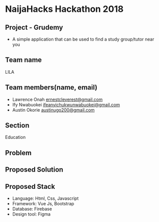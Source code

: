 # NaijaHacks Hackathon 2018

## Project - Grudemy
* A simple application that can be used to find a study group/tutor near you

## Team name
LILA

## Team members(name, email)
* Lawrence Onah ernestcleverest@gmail.com
* Ify Nwabuokei ifeanyichukwunwabuokei@gmail.com
* Austin Okorie austinugo200@gmail.com

## Section
Education

## Problem


## Proposed Solution


## Proposed Stack
* Language: Html, Css, Javascript
* Framework: Vue Js, Bootstrap
* Database: Firebase
* Design tool: Figma
